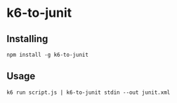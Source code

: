 # k6-to-junit

## Installing
```shell
npm install -g k6-to-junit
```

## Usage
```shell
k6 run script.js | k6-to-junit stdin --out junit.xml
```